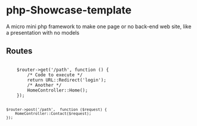 # php-Showcase-template
A micro mini php framework to make one page or no back-end web site, like a presentation with no models

<h2>Routes</h2>
<code>    
    $router->get('/path', function () {
        /* Code to execute */
        return URL::Redirect('login');
        /* Another */
        HomeController::Home();
    });

    $router->post('/path',  function ($request) {
        HomeController::Contact($request);
    });
</code>
